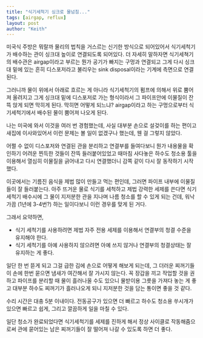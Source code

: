 ```yaml
---
title: "식기세척기 싱크로 물넘침..."
tags: [airgap, reflux]
layout: post
author: "Keith"
---
```


미국식 주방은 뭐랄까 물리의 법칙을 거스르는 신기한 방식으로 되어있어서 식기세척기가 배수하는 관이 싱크대 높이로 연결되도록 되어있다. 더 자세히 말하자면 식기세쳑기의 배수관은 airgap이라고 부르는 뭔가 공기가 빠지는 구멍과 연결되고 그게 다시 싱크대 밑에 있는 흔히 디스포저라고 불리우는 sink disposal이라는 기계에 측면으로 연결된다.

그러니까 물이 위에서 아래로 흐르는 게 아니라 식기세척기의 펌프에 의해서 위로 뿜어져 올려지고 그게 싱크대 밑에 디스포저로 가는 형식이라서 그 파이프안에 이물질이 잔뜩 앉게 되면 막히게 된다. 막히면 어떻게 되느냐? airgap이라고 하는 구멍으로부터 식기세척기에서 배수된 물이 뿜어져 나오게 된다.

나는 미국에 와서 이것을 여러 번 경험했는데, 사실 대부분 손으로 설겆이를 하는 편이고 새집에 이사와있어서 이런 문제는 볼 일이 없겠구나 했는데, 웬 걸 그렇지 않았다.

어쩔 수 없이 디스포저와 연결된 관을 분리하고 연결부를 들여다보니 뭔가 내용물을 확인하기 어려운 찐득한 것들이 잔뜩 들러붙어있었고 때마침 사다놓은 하수도 청소용 툴을 이용해서 열심히 이물질을 긁어내고 다시 연결했더니 감쪽 같이 다시 잘 동작하기 시작했다.

이곳에서는 기름진 음식을 제법 많이 만들고 먹는 편인데, 그러면 파이프 내부에 이물질들이 잘 들러붙는다. 아주 뜨거운 물로 식기를 세척하고 제법 강력한 세제를 쓴다면 식기 세척기 배수시에 그 물이 지저분한 관을 지나며 나름 청소를 할 수 있게 되는 건데, 워낙 가끔 (1년에 3-4번?) 하는 일이다보니 이런 경우를 맞게 된 거다.

그래서 요약하면,

- 식기 세척기를 사용하려면 제법 자주 전용 세제를 이용해서 연결부의 청결 수준을 유지해야 한다.
- 식기 세척기를 아예 사용하지 않으려면 아예 쓰지 않거나 연결부의 청결상태는 잘 유지하는 게 좋다.

일단 한 번 뜯게 되고 그걸 급한 김에 손으로 어떻게 해보게 되는데, 그 더러운 찌꺼기들이 손에 한번 묻으면 냄새가 여간해서 잘 가시지 않는다. 꼭 장갑을 끼고 작업할 것을 권하고 파이프를 분리할 때 물이 흘러나올 수도 있으니 물받이용 그릇을 가져다 놓는 게 좋고 대부분 하수도 찌꺼기가 흘러나오게 되니 지저분한 것을 담는 통이면 좋을 것 같다.

수리 시간은 대충 5분 이내이다. 전동공구가 있으면 더 빠르고 하수도 청소용 쑤시개가 있으면 빠르고 쉽게, 그리고 깔끔하게 일을 마칠 수 있다.

일단 청소가 완료되었다면 식기세척기를 세제를 진하게 해서 정상 사이클로 작동해줌으로써 관에 묻어있는 남은 찌꺼기들이 잘 떨어져 나갈 수 있도록 하면 더 좋다.
